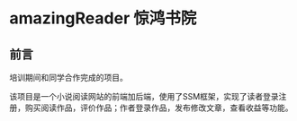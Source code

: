 # amazingReader 惊鸿书院
## 前言
  培训期间和同学合作完成的项目。
  
  该项目是一个小说阅读网站的前端加后端，使用了SSM框架，实现了读者登录注册，购买阅读作品，评价作品；作者登录作品，发布修改文章，查看收益等功能。

## 
  
